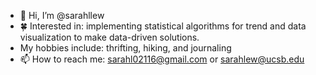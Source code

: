 - 👋 Hi, I’m @sarahllew
- 🍀 Interested in: implementing statistical algorithms for trend and data visualization to make data-driven solutions.
- My hobbies include: thrifting, hiking, and journaling 
- 📫 How to reach me: sarahl02116@gmail.com or sarahlew@ucsb.edu

<!---
sarahllew/sarahllew is a ✨ special ✨ repository because its `README.md` (this file) appears on your GitHub profile.
You can click the Preview link to take a look at your changes.
--->
